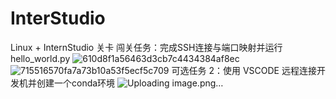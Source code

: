 # InterStudio
Linux + InternStudio 关卡
闯关任务：完成SSH连接与端口映射并运行hello_world.py
![610d8f1a56463d3cb7c4434384af8ec](https://github.com/user-attachments/assets/bf75dfcd-b299-4057-b8ad-d4e989b2b382) 
![715516570fa7a73b10a53f5ecf5c709](https://github.com/user-attachments/assets/c81e4665-ed77-4733-8ee3-4fa12280c857)
可选任务 2：使用 VSCODE 远程连接开发机并创建一个conda环境
![Uploading image.png…]()
